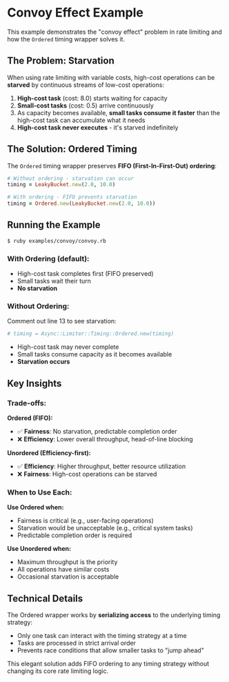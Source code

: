# Convoy Effect Example

This example demonstrates the "convoy effect" problem in rate limiting and how the `Ordered` timing wrapper solves it.

## The Problem: Starvation

When using rate limiting with variable costs, high-cost operations can be **starved** by continuous streams of low-cost operations:

1. **High-cost task** (cost: 8.0) starts waiting for capacity
2. **Small-cost tasks** (cost: 0.5) arrive continuously  
3. As capacity becomes available, **small tasks consume it faster** than the high-cost task can accumulate what it needs
4. **High-cost task never executes** - it's starved indefinitely

## The Solution: Ordered Timing

The `Ordered` timing wrapper preserves **FIFO (First-In-First-Out) ordering**:

```ruby
# Without ordering - starvation can occur
timing = LeakyBucket.new(2.0, 10.0)

# With ordering - FIFO prevents starvation  
timing = Ordered.new(LeakyBucket.new(2.0, 10.0))
```

## Running the Example

```bash
$ ruby examples/convoy/convoy.rb
```

### With Ordering (default):
- High-cost task completes first (FIFO preserved)
- Small tasks wait their turn
- **No starvation**

### Without Ordering:
Comment out line 13 to see starvation:
```ruby
# timing = Async::Limiter::Timing::Ordered.new(timing)
```

- High-cost task may never complete
- Small tasks consume capacity as it becomes available
- **Starvation occurs**

## Key Insights

### Trade-offs:

**Ordered (FIFO):**
- ✅ **Fairness**: No starvation, predictable completion order
- ❌ **Efficiency**: Lower overall throughput, head-of-line blocking

**Unordered (Efficiency-first):**  
- ✅ **Efficiency**: Higher throughput, better resource utilization
- ❌ **Fairness**: High-cost operations can be starved

### When to Use Each:

**Use Ordered when:**
- Fairness is critical (e.g., user-facing operations)
- Starvation would be unacceptable (e.g., critical system tasks)
- Predictable completion order is required

**Use Unordered when:**
- Maximum throughput is the priority
- All operations have similar costs
- Occasional starvation is acceptable

## Technical Details

The Ordered wrapper works by **serializing access** to the underlying timing strategy:
- Only one task can interact with the timing strategy at a time
- Tasks are processed in strict arrival order
- Prevents race conditions that allow smaller tasks to "jump ahead"

This elegant solution adds FIFO ordering to any timing strategy without changing its core rate limiting logic.
